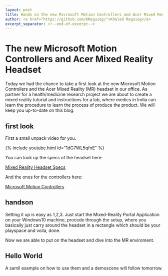 ```yaml
---
layout: post
title: Hands on the new Microsoft Motion Controllers and Acer Mixed Reality Headset
author: <a href="https://github.com/KReguieg/">Khaled Reguieg</a>
excerpt_separator: <!--end-of-excerpt-->
---
```


# The new Microsoft Motion Controllers and Acer Mixed Reality Headset
Today we had the chance to take a first look at the new Microsoft Motion Controllers and the Acer Mixed Reality (MR) headset in our office.
As partner for a health/medicine research project we are about to create a mixed reality tutorial and instructions for a lab, where medics in India can learn the procedure to learn the process of produce the product. We will keep you up-to-date on this blog.

## first look

First a small unpack video for you.

{% include youtube.html id="1dG7WL5qfnE" %}

You can look up the specs of the headset here:

[Mixed Reality Headset Specs](https://developer.microsoft.com/en-us/windows/mixed-reality/immersive_headset_hardware_details)

And the ones for the controllers here:

[Microsoft Motion Controllers](https://developer.microsoft.com/en-us/windows/mixed-reality/motion_controllers)

## handson

Setting it up is easy as 1,2,3. Just start the Mixed-Reality Portal Application on your Windows10 machine, procede through the setup, where you basically just carry around the headset in a rectangle which should be your playspace and voila, done.

Now we are able to put on the headset and dive into the MR enviroment.

## Hello World

A samll example on how to use them and a demoscene will follow tomorrow.